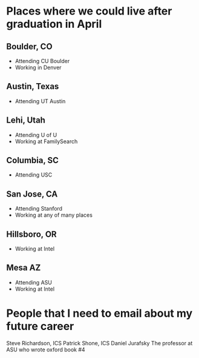 # Places where we could live after graduation in April

## Boulder, CO
* Attending CU Boulder
* Working in Denver

## Austin, Texas
* Attending UT Austin

## Lehi, Utah
* Attending U of U
* Working at FamilySearch

## Columbia, SC
* Attending USC

## San Jose, CA
* Attending Stanford
* Working at any of many places

## Hillsboro, OR
* Working at Intel

## Mesa AZ
* Attending ASU
* Working at Intel

# People that I need to email about my future career
Steve Richardson, ICS
Patrick Shone, ICS
Daniel Jurafsky
The professor at ASU who wrote oxford book #4
